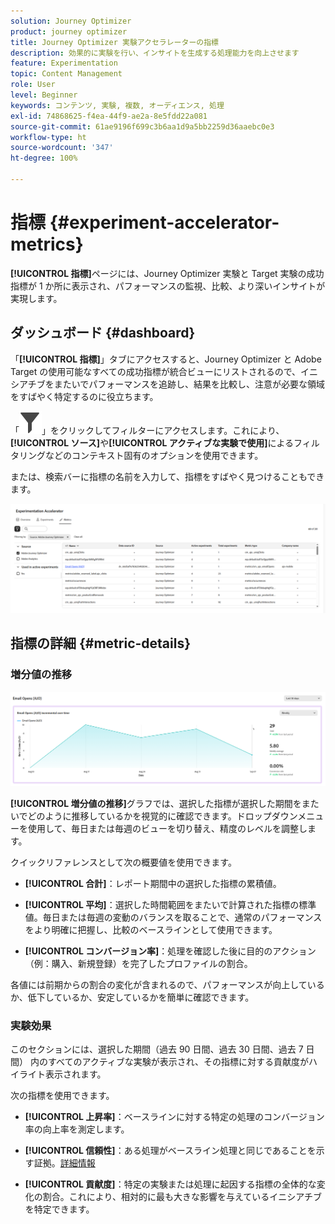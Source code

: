 ```yaml
---
solution: Journey Optimizer
product: journey optimizer
title: Journey Optimizer 実験アクセラレーターの指標
description: 効果的に実験を行い、インサイトを生成する処理能力を向上させます
feature: Experimentation
topic: Content Management
role: User
level: Beginner
keywords: コンテンツ, 実験, 複数, オーディエンス, 処理
exl-id: 74868625-f4ea-44f9-ae2a-8e5fdd22a081
source-git-commit: 61ae9196f699c3b6aa1d9a5bb2259d36aaebc0e3
workflow-type: ht
source-wordcount: '347'
ht-degree: 100%

---
```


# 指標 {#experiment-accelerator-metrics}

**[!UICONTROL 指標]**&#x200B;ページには、Journey Optimizer 実験と Target 実験の成功指標が 1 か所に表示され、パフォーマンスの監視、比較、より深いインサイトが実現します。

## ダッシュボード {#dashboard}

「**[!UICONTROL 指標]**」タブにアクセスすると、Journey Optimizer と Adobe Target の使用可能なすべての成功指標が統合ビューにリストされるので、イニシアチブをまたいでパフォーマンスを追跡し、結果を比較し、注意が必要な領域をすばやく特定するのに役立ちます。

「![](assets/do-not-localize/Smock_Filter_18_N.svg)」をクリックしてフィルターにアクセスします。これにより、**[!UICONTROL ソース]**&#x200B;や&#x200B;**[!UICONTROL アクティブな実験で使用]**&#x200B;によるフィルタリングなどのコンテキスト固有のオプションを使用できます。

または、検索バーに指標の名前を入力して、指標をすばやく見つけることもできます。

![](assets/experiment-monitor-metrics.png)

## 指標の詳細 {#metric-details}

### 増分値の推移

![](assets/experiment-monitor-metrics-2.png)

**[!UICONTROL 増分値の推移]**&#x200B;グラフでは、選択した指標が選択した期間をまたいでどのように推移しているかを視覚的に確認できます。ドロップダウンメニューを使用して、毎日または毎週のビューを切り替え、精度のレベルを調整します。

クイックリファレンスとして次の概要値を使用できます。

* **[!UICONTROL 合計]**：レポート期間中の選択した指標の累積値。

* **[!UICONTROL 平均]**：選択した時間範囲をまたいで計算された指標の標準値。毎日または毎週の変動のバランスを取ることで、通常のパフォーマンスをより明確に把握し、比較のベースラインとして使用できます。

* **[!UICONTROL コンバージョン率]**：処理を確認した後に目的のアクション（例：購入、新規登録）を完了したプロファイルの割合。

各値には前期からの割合の変化が含まれるので、パフォーマンスが向上しているか、低下しているか、安定しているかを簡単に確認できます。

### 実験効果

このセクションには、選択した期間（過去 90 日間、過去 30 日間、過去 7 日間） 内のすべてのアクティブな実験が表示され、その指標に対する貢献度がハイライト表示されます。

次の指標を使用できます。

* **[!UICONTROL 上昇率]**：ベースラインに対する特定の処理のコンバージョン率の向上率を測定します。

* **[!UICONTROL 信頼性]**：ある処理がベースライン処理と同じであることを示す証拠。[詳細情報](../content-management/experiment-calculations.md#understand-confidence)

* **[!UICONTROL 貢献度]**：特定の実験または処理に起因する指標の全体的な変化の割合。これにより、相対的に最も大きな影響を与えているイニシアチブを特定できます。
